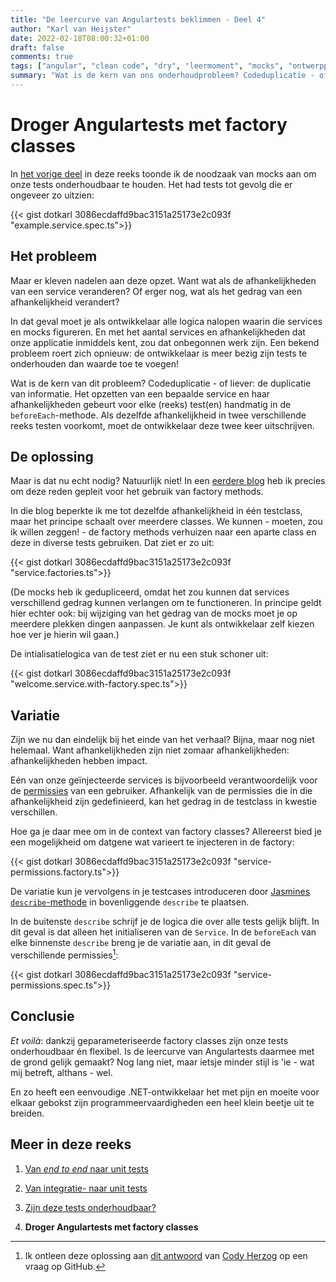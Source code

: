 ```yaml
---
title: "De leercurve van Angulartests beklimmen - Deel 4"
author: "Karl van Heijster"
date: 2022-02-18T08:00:32+01:00
draft: false
comments: true
tags: ["angular", "clean code", "dry", "leermoment", "mocks", "ontwerppatronen", "software ontwikkelen", "testen", "unit tests", "web development"]
summary: "Wat is de kern van ons onderhoudprobleem? Codeduplicatie - of liever: de duplicatie van informatie. Het opzetten van een bepaalde service en haar afhankelijkheden gebeurt voor elke (reeks) test(en) handmatig in de `beforeEach`-methode. Als dezelfde afhankelijkheid in twee verschillende reeks testen voorkomt, moet de ontwikkelaar deze twee keer uitschrijven. Maar is dat nu echt nodig?"
---
```


# Droger Angulartests met factory classes


In [het vorige deel](/blog/22/02/de-leercurve-van-angulartests-beklimmen-deel-3/) in deze reeks toonde ik de noodzaak van mocks aan om onze tests onderhoudbaar te houden. Het had tests tot gevolg die er ongeveer zo uitzien:


{{< gist dotkarl 3086ecdaffd9bac3151a25173e2c093f "example.service.spec.ts">}}


## Het probleem


Maar er kleven nadelen aan deze opzet. Want wat als de afhankelijkheden van een service veranderen? Of erger nog, wat als het gedrag van een afhankelijkheid verandert? 


In dat geval moet je als ontwikkelaar alle logica nalopen waarin die services en mocks figureren. En met het aantal services en afhankelijkheden dat onze applicatie inmiddels kent, zou dat onbegonnen werk zijn. Een bekend probleem roert zich opnieuw: de ontwikkelaar is meer bezig zijn tests te onderhouden dan waarde toe te voegen!


Wat is de kern van dit probleem? Codeduplicatie - of liever: de duplicatie van informatie. Het opzetten van een bepaalde service en haar afhankelijkheden gebeurt voor elke (reeks) test(en) handmatig in de `beforeEach`-methode. Als dezelfde afhankelijkheid in twee verschillende reeks testen voorkomt, moet de ontwikkelaar deze twee keer uitschrijven.


## De oplossing


Maar is dat nu echt nodig? Natuurlijk niet! In een [eerdere blog](/blog/21/09/droger-tests-met-factory-methods/) heb ik precies om deze reden gepleit voor het gebruik van factory methods.


In die blog beperkte ik me tot dezelfde afhankelijkheid in één testclass, maar het principe schaalt over meerdere classes. We kunnen - moeten, zou ik willen zeggen! - de factory methods verhuizen naar een aparte class en deze in diverse tests gebruiken. Dat ziet er zo uit:


{{< gist dotkarl 3086ecdaffd9bac3151a25173e2c093f "service.factories.ts">}}


(De mocks heb ik gedupliceerd, omdat het zou kunnen dat services verschillend gedrag kunnen verlangen om te functioneren. In principe geldt hier echter ook: bij wijziging van het gedrag van de mocks moet je op meerdere plekken dingen aanpassen. Je kunt als ontwikkelaar zelf kiezen hoe ver je hierin wil gaan.)


De intialisatielogica van de test ziet er nu een stuk schoner uit:


{{< gist dotkarl 3086ecdaffd9bac3151a25173e2c093f "welcome.service.with-factory.spec.ts">}}


## Variatie


Zijn we nu dan eindelijk bij het einde van het verhaal? Bijna, maar nog niet helemaal. Want afhankelijkheden zijn niet zomaar afhankelijkheden: afhankelijkheden hebben impact.


Eén van onze geïnjecteerde services is bijvoorbeeld verantwoordelijk voor de [permissies](/blog/21/08/check-op-permissies-niet-op-rollen/) van een gebruiker. Afhankelijk van de permissies die in die afhankelijkheid zijn gedefinieerd, kan het gedrag in de testclass in kwestie verschillen.


Hoe ga je daar mee om in de context van factory classes? Allereerst bied je een mogelijkheid om datgene wat varieert te injecteren in de factory:


{{< gist dotkarl 3086ecdaffd9bac3151a25173e2c093f "service-permissions.factory.ts">}}


De variatie kun je vervolgens in je testcases introduceren door [Jasmines](https://jasmine.github.io/index.html) [`describe`-methode](https://jasmine.github.io/api/edge/global.html#describe) in bovenliggende `describe` te plaatsen. 


In de buitenste `describe` schrijf je de logica die over alle tests gelijk blijft. In dit geval is dat alleen het initialiseren van de `Service`. In de `beforeEach` van elke binnenste `describe` breng je de variatie aan, in dit geval de verschillende permissies[^1]:


{{< gist dotkarl 3086ecdaffd9bac3151a25173e2c093f "service-permissions.spec.ts">}}


## Conclusie


*Et voilà*: dankzij geparameteriseerde factory classes zijn onze tests onderhoudbaar én flexibel. Is de leercurve van Angulartests daarmee met de grond gelijk gemaakt? Nog lang niet, maar ietsje minder stijl is 'ie - wat mij betreft, althans - wel.


En zo heeft een eenvoudige .NET-ontwikkelaar het met pijn en moeite voor elkaar gebokst zijn programmeervaardigheden een heel klein beetje uit te breiden.


## Meer in deze reeks


1. [Van *end to end* naar unit tests](/blog/22/01/de-leercurve-van-angulartests-beklimmen-deel-1/)

2. [Van integratie- naar unit tests](/blog/22/02/de-leercurve-van-angulartests-beklimmen-deel-2/) 

3. [Zijn deze tests onderhoudbaar?](/blog/22/02/de-leercurve-van-angulartests-beklimmen-deel-3/)

4. **Droger Angulartests met factory classes**


[^1]: Ik ontleen deze oplossing aan [dit antwoord](https://github.com/jasmine/jasmine/issues/1274#issuecomment-461678314) van [Cody Herzog](https://github.com/codyherzog) op een vraag op GitHub.
